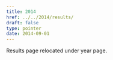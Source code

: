 ```yaml
---
title: 2014
href: ../../2014/results/
draft: false
type: pointer
date: 2014-09-01
---
```


Results page relocated under year page.
